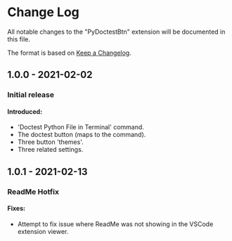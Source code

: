 # Change Log

All notable changes to the "PyDoctestBtn" extension will be documented in this file.

The format is based on [Keep a Changelog](https://keepachangelog.com/en/1.0.0/).

## 1.0.0 - 2021-02-02
### Initial release
#### Introduced:
  * 'Doctest Python File in Terminal' command.
  * The doctest button (maps to the command).
  * Three button 'themes'.
  * Three related settings.

## 1.0.1 - 2021-02-13
### ReadMe Hotfix
#### Fixes:
  * Attempt to fix issue where ReadMe was not showing in the VSCode extension viewer.